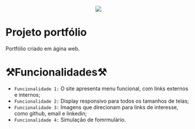 <p align="center">
    <img src="https://img.shields.io/badge/STATUS-CONCLU%C3%8DDO-green?style=for-the-badge&logoSize=auto" />
</p>

    
# Projeto portfólio
Portfólio criado em ágina web.

# ⚒️Funcionalidades⚒️
- `Funcionalidade 1:` O site apresenta menu funcional, com links externos e internos;
- `Funcionalidade 2:` Display responsivo para todos os tamanhos de telas;
- `Funcionalidade 3:` Imagens que direcionam para links de interesse, como github, email e linkedin;
- `Funcionalidade 4:` Simulação de fomrmulário.
